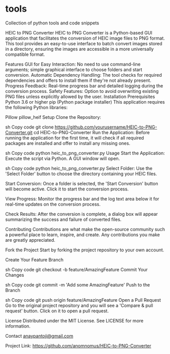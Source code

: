 # tools
Collection of python tools and code snippets 

HEIC to PNG Converter
HEIC to PNG Converter is a Python-based GUI application that facilitates the conversion of HEIC image files to PNG format. This tool provides an easy-to-use interface to batch convert images stored in a directory, ensuring the images are accessible in a more universally compatible format.

Features
GUI for Easy Interaction: No need to use command-line arguments; simple graphical interface to choose folders and start conversion.
Automatic Dependency Handling: The tool checks for required dependencies and offers to install them if they're not already present.
Progress Feedback: Real-time progress bar and detailed logging during the conversion process.
Safety Features: Option to avoid overwriting existing PNG files unless explicitly allowed by the user.
Installation
Prerequisites
Python 3.6 or higher
pip (Python package installer)
This application requires the following Python libraries:

Pillow
pillow_heif
Setup
Clone the Repository:

sh
Copy code
git clone https://github.com/yourusername/HEIC-to-PNG-Converter.git
cd HEIC-to-PNG-Converter
Run the Application:
Before running the application for the first time, it will check if all required packages are installed and offer to install any missing ones.

sh
Copy code
python heic_to_png_converter.py
Usage
Start the Application:
Execute the script via Python. A GUI window will open.

sh
Copy code
python heic_to_png_converter.py
Select Folder:
Use the 'Select Folder' button to choose the directory containing your HEIC files.

Start Conversion:
Once a folder is selected, the 'Start Conversion' button will become active. Click it to start the conversion process.

View Progress:
Monitor the progress bar and the log text area below it for real-time updates on the conversion process.

Check Results:
After the conversion is complete, a dialog box will appear summarizing the success and failure of converted files.

Contributing
Contributions are what make the open-source community such a powerful place to learn, inspire, and create. Any contributions you make are greatly appreciated.

Fork the Project
Start by forking the project repository to your own account.

Create Your Feature Branch

sh
Copy code
git checkout -b feature/AmazingFeature
Commit Your Changes

sh
Copy code
git commit -m 'Add some AmazingFeature'
Push to the Branch

sh
Copy code
git push origin feature/AmazingFeature
Open a Pull Request
Go to the original project repository and you will see a 'Compare & pull request' button. Click on it to open a pull request.

License
Distributed under the MIT License. See LICENSE for more information.

Contact
anaypantoji@gmail.com

Project Link: https://github.com/anomnomus/HEIC-to-PNG-Converter
